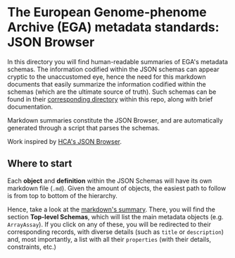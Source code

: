 # The European Genome-phenome Archive (EGA) metadata standards: JSON Browser

In this directory you will find human-readable summaries of EGA's metadata schemas. The information codified within the JSON schemas can appear cryptic to the unaccustomed eye, hence the need for this markdown documents that easily summarize the information codified within the schemas (which are the ultimate source of truth). Such schemas can be found in their [corresponding directory](#../../schemas) within this repo, along with brief documentation. 

Markdown summaries constitute the JSON Browser, and are automatically generated through a script that parses the schemas. 

Work inspired by [HCA's JSON Browser](https://github.com/HumanCellAtlas/metadata-schema/tree/master/docs/jsonBrowser).

## Where to start

Each **object** and **definition** within the JSON Schemas will have its own markdown file (``.md``). Given the amount of objects, the easiest path to follow is from top to bottom of the hierarchy. 

Hence, take a look at the [markdown's summary](#markdowns/README.md). There, you will find the section **Top-level Schemas**, which will list the main metadata objects (e.g. ``ArrayAssay``). If you click on any of these, you will be redirected to their corresponding records, with diverse details (such as ``title`` or ``description``) and, most importantly, a list with all their ``properties`` (with their details, constraints, etc.) 